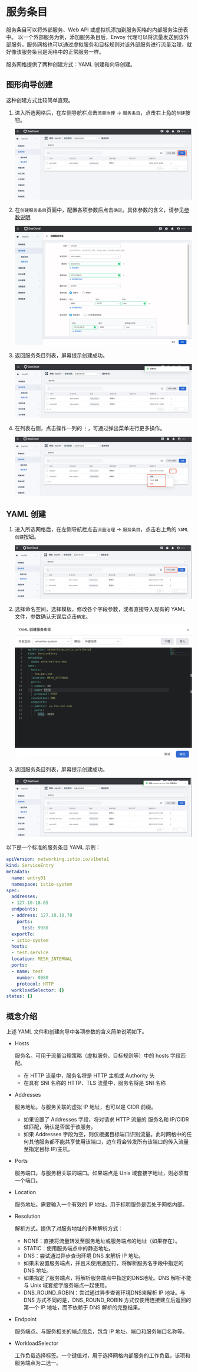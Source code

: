 # 服务条目

服务条目可以将外部服务、Web API 或虚拟机添加到服务网格的内部服务注册表中。
以一个外部服务为例，添加服务条目后，Envoy 代理可以将流量发送到该外部服务，服务网格也可以通过虚拟服务和目标规则对该外部服务进行流量治理，就好像该服务条目是网格中的正常服务一样。

服务网格提供了两种创建方式：YAML 创建和向导创建。

## 图形向导创建

这种创建方式比较简单直观。

1. 进入所选网格后，在左侧导航栏点击`流量治理` -> `服务条目`，点击右上角的`创建`按钮。

    ![创建](../../images/entry01.png)

2. 在`创建服务条目`页面中，配置各项参数后点击`确定`。具体参数的含义，请参见[参数说明](#parameters)

    ![配置参数](../../images/entry02.png)

3. 返回服务条目列表，屏幕提示创建成功。

    ![创建成功](../../images/entry03.png)

5. 在列表右侧，点击操作一列的 `⋮`，可通过弹出菜单进行更多操作。

    ![更多操作](../../images/entry04.png)

## YAML 创建

1. 进入所选网格后，在左侧导航栏点击`流量治理` -> `服务条目`，点击右上角的 `YAML 创建`按钮。

    ![YAML 创建](../../images/entry05.png)

2. 选择命名空间，选择模板，修改各个字段参数，或者直接导入现有的 YAML 文件，参数确认无误后点击`确定`。

    ![YAML 参数配置](../../images/entry06.png)

3. 返回服务条目列表，屏幕提示创建成功。

    ![创建成功](../../images/entry07.png)

以下是一个标准的服务条目 YAML 示例：

```yaml
apiVersion: networking.istio.io/v1beta1
kind: ServiceEntry
metadata:
  name: entry01
  namespace: istio-system
spec:
  addresses:
  - 127.10.18.65
  endpoints:
  - address: 127.10.18.78
    ports:
      test: 9980
  exportTo:
  - istio-system
  hosts:
  - test.service
  location: MESH_INTERNAL
  ports:
  - name: test
    number: 9980
    protocol: HTTP
  workloadSelector: {}
status: {}
```

## 概念介绍

上述 YAML 文件和创建向导中各项参数的含义简单说明如下。

- Hosts

    服务名。可用于流量治理策略（虚拟服务、目标规则等）中的 hosts 字段匹配。

    - 在 HTTP 流量中，服务名将是 HTTP 主机或 Authority 头
    - 在具有 SNI 名称的 HTTP、TLS 流量中，服务名将是 SNI 名称

- Addresses

    服务地址。与服务关联的虚拟 IP 地址，也可以是 CIDR 前缀。

    - 如果设置了 Addresses 字段，将对请求 HTTP 流量的 服务名和 IP/CIDR 做匹配，确认是否属于该服务。
    - 如果 Addresses 字段为空，则仅根据目标端口识别流量。此时网格中的任何其他服务都不能共享使用该端口，边车将会转发所有该端口的传入流量至指定目标 IP/主机。

- Ports
  
    服务端口。与服务相关联的端口。如果端点是 Unix 域套接字地址，则必须有一个端口。

- Location
    
    服务地址。需要输入一个有效的 IP 地址。用于标明服务是否处于网格内部。

- Resolution

    解析方式。提供了对服务地址的多种解析方式：

    - NONE：直接将流量转发至服务地址或服务端点的地址（如果存在）。
    - STATIC：使用服务端点中的静态地址。
    - DNS：尝试通过异步查询环境 DNS 来解析 IP 地址。
    - 如果未设置服务端点，并且未使用通配符，将解析服务名字段中指定的 DNS 地址。
    - 如果指定了服务端点，将解析服务端点中指定的DNS地址。DNS 解析不能与 Unix 域套接字服务端点一起使用。
    - DNS_ROUND_ROBIN：尝试通过异步查询环境DNS来解析 IP 地址。与 DNS 方式不同的是，DNS_ROUND_ROBIN 方式仅使用连接建立后返回的第一个 IP 地址，而不依赖于 DNS 解析的完整结果。

- Endpoint

    服务端点。与服务相关的端点信息，包含 IP 地址、端口和服务端口名称等。

- WorkloadSelector

    工作负载选择标签。一个键值对，用于选择网格内部服务的工作负载，该项和服务端点为二选一。

<!-- 创建后如何使用这些服务条目？ -->
